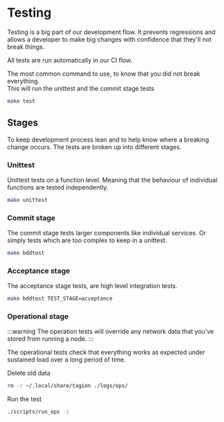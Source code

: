 # Testing

Testing is a big part of our development flow.
It prevents regressions and allows a developer to make big changes with confidence that they'll not break things.

All tests are run automatically in our CI flow.

The most common command to use, to know that you did not break everything.  
This will run the unittest and the commit stage tests
```bash
make test
```

## Stages

To keep development process lean and to help know where a breaking change occurs.
The tests are broken up into different stages.

### Unittest

Unittest tests on a function level. Meaning that the behaviour of individual functions are tested independently.

```bash
make unittest
```

### Commit stage

The commit stage tests larger components like individual services.
Or simply tests which are too complex to keep in a unittest.

```bash
make bddtest
```

### Acceptance stage

The acceptance stage tests, are high level integration tests.

```bash
make bddtest TEST_STAGE=acceptance
```

### Operational stage

:::warning
The operation tests will override any network data that you've stored from running a node.
:::

The operational tests check that everything works as expected under sustained load over a long period of time.

Delete old data
```bash
rm -r ~/.local/share/tagion ./logs/ops/
```

Run the test
```bash
./scripts/run_ops -i
```
